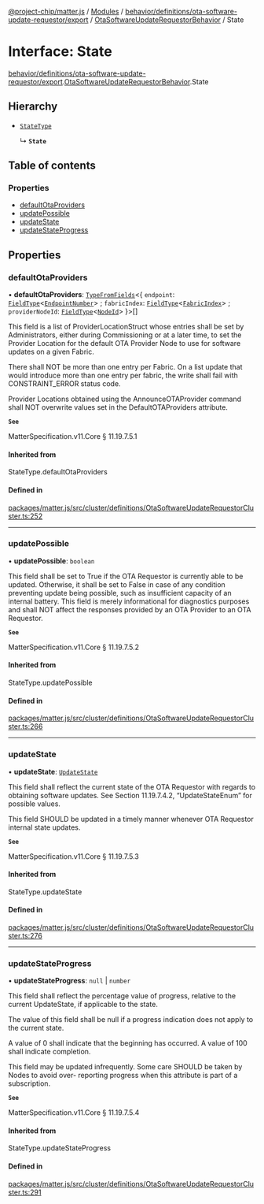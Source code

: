 [@project-chip/matter.js](../README.md) / [Modules](../modules.md) / [behavior/definitions/ota-software-update-requestor/export](../modules/behavior_definitions_ota_software_update_requestor_export.md) / [OtaSoftwareUpdateRequestorBehavior](../modules/behavior_definitions_ota_software_update_requestor_export.OtaSoftwareUpdateRequestorBehavior.md) / State

# Interface: State

[behavior/definitions/ota-software-update-requestor/export](../modules/behavior_definitions_ota_software_update_requestor_export.md).[OtaSoftwareUpdateRequestorBehavior](../modules/behavior_definitions_ota_software_update_requestor_export.OtaSoftwareUpdateRequestorBehavior.md).State

## Hierarchy

- [`StateType`](../modules/behavior_definitions_ota_software_update_requestor_export._internal_.md#statetype)

  ↳ **`State`**

## Table of contents

### Properties

- [defaultOtaProviders](behavior_definitions_ota_software_update_requestor_export.OtaSoftwareUpdateRequestorBehavior.State.md#defaultotaproviders)
- [updatePossible](behavior_definitions_ota_software_update_requestor_export.OtaSoftwareUpdateRequestorBehavior.State.md#updatepossible)
- [updateState](behavior_definitions_ota_software_update_requestor_export.OtaSoftwareUpdateRequestorBehavior.State.md#updatestate)
- [updateStateProgress](behavior_definitions_ota_software_update_requestor_export.OtaSoftwareUpdateRequestorBehavior.State.md#updatestateprogress)

## Properties

### defaultOtaProviders

• **defaultOtaProviders**: [`TypeFromFields`](../modules/tlv_export.md#typefromfields)\<\{ `endpoint`: [`FieldType`](tlv_export.FieldType.md)\<[`EndpointNumber`](../modules/datatype_export.md#endpointnumber)\> ; `fabricIndex`: [`FieldType`](tlv_export.FieldType.md)\<[`FabricIndex`](../modules/datatype_export.md#fabricindex)\> ; `providerNodeId`: [`FieldType`](tlv_export.FieldType.md)\<[`NodeId`](../modules/datatype_export.md#nodeid)\>  }\>[]

This field is a list of ProviderLocationStruct whose entries shall be set by Administrators, either
during Commissioning or at a later time, to set the Provider Location for the default OTA Provider Node
to use for software updates on a given Fabric.

There shall NOT be more than one entry per Fabric. On a list update that would introduce more than one
entry per fabric, the write shall fail with CONSTRAINT_ERROR status code.

Provider Locations obtained using the AnnounceOTAProvider command shall NOT overwrite values set in the
DefaultOTAProviders attribute.

**`See`**

MatterSpecification.v11.Core § 11.19.7.5.1

#### Inherited from

StateType.defaultOtaProviders

#### Defined in

[packages/matter.js/src/cluster/definitions/OtaSoftwareUpdateRequestorCluster.ts:252](https://github.com/project-chip/matter.js/blob/6d3b6a5d957d88a9231d6ecab4bb41f8133112be/packages/matter.js/src/cluster/definitions/OtaSoftwareUpdateRequestorCluster.ts#L252)

___

### updatePossible

• **updatePossible**: `boolean`

This field shall be set to True if the OTA Requestor is currently able to be updated. Otherwise, it
shall be set to False in case of any condition preventing update being possible, such as insufficient
capacity of an internal battery. This field is merely informational for diagnostics purposes and shall
NOT affect the responses provided by an OTA Provider to an OTA Requestor.

**`See`**

MatterSpecification.v11.Core § 11.19.7.5.2

#### Inherited from

StateType.updatePossible

#### Defined in

[packages/matter.js/src/cluster/definitions/OtaSoftwareUpdateRequestorCluster.ts:266](https://github.com/project-chip/matter.js/blob/6d3b6a5d957d88a9231d6ecab4bb41f8133112be/packages/matter.js/src/cluster/definitions/OtaSoftwareUpdateRequestorCluster.ts#L266)

___

### updateState

• **updateState**: [`UpdateState`](../enums/cluster_export.OtaSoftwareUpdateRequestor.UpdateState.md)

This field shall reflect the current state of the OTA Requestor with regards to obtaining software
updates. See Section 11.19.7.4.2, “UpdateStateEnum” for possible values.

This field SHOULD be updated in a timely manner whenever OTA Requestor internal state updates.

**`See`**

MatterSpecification.v11.Core § 11.19.7.5.3

#### Inherited from

StateType.updateState

#### Defined in

[packages/matter.js/src/cluster/definitions/OtaSoftwareUpdateRequestorCluster.ts:276](https://github.com/project-chip/matter.js/blob/6d3b6a5d957d88a9231d6ecab4bb41f8133112be/packages/matter.js/src/cluster/definitions/OtaSoftwareUpdateRequestorCluster.ts#L276)

___

### updateStateProgress

• **updateStateProgress**: ``null`` \| `number`

This field shall reflect the percentage value of progress, relative to the current UpdateState, if
applicable to the state.

The value of this field shall be null if a progress indication does not apply to the current state.

A value of 0 shall indicate that the beginning has occurred. A value of 100 shall indicate completion.

This field may be updated infrequently. Some care SHOULD be taken by Nodes to avoid over- reporting
progress when this attribute is part of a subscription.

**`See`**

MatterSpecification.v11.Core § 11.19.7.5.4

#### Inherited from

StateType.updateStateProgress

#### Defined in

[packages/matter.js/src/cluster/definitions/OtaSoftwareUpdateRequestorCluster.ts:291](https://github.com/project-chip/matter.js/blob/6d3b6a5d957d88a9231d6ecab4bb41f8133112be/packages/matter.js/src/cluster/definitions/OtaSoftwareUpdateRequestorCluster.ts#L291)
